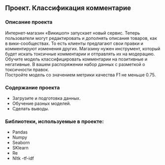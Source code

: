 ## Проект. Классификация комментарие
### Описание проекта

Интернет-магазин «Викишоп» запускает новый сервис. Теперь пользователи могут редактировать и дополнять описания товаров, как в вики-сообществах. То есть клиенты предлагают свои правки и комментируют изменения других. Магазину нужен инструмент, который будет искать токсичные комментарии и отправлять их на модерацию.
Обучите модель классифицировать комментарии на позитивные и негативные. В вашем распоряжении набор данных с разметкой о токсичности правок.  
Постройте модель со значением метрики качества F1 не меньше 0.75.

### Содержание проекта 
- Загрузите и подготовка данных.
- Обучение разных моделей.
- Сделать выводы.



### Библиотеки, используемые в проекте:
- Pandas
- Numpy 
- Seaborn 
- SKlearn 
- Re
- Nltk 
-tf-idf
